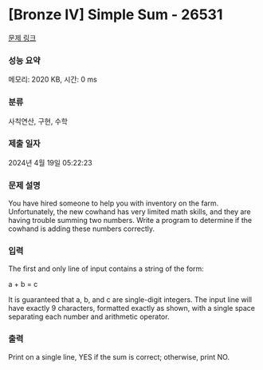 # [Bronze IV] Simple Sum - 26531 

[문제 링크](https://www.acmicpc.net/problem/26531) 

### 성능 요약

메모리: 2020 KB, 시간: 0 ms

### 분류

사칙연산, 구현, 수학

### 제출 일자

2024년 4월 19일 05:22:23

### 문제 설명

<p>You have hired someone to help you with inventory on the farm. Unfortunately, the new cowhand has very limited math skills, and they are having trouble summing two numbers. Write a program to determine if the cowhand is adding these numbers correctly.</p>

### 입력 

 <p>The first and only line of input contains a string of the form:</p>

<p>a + b = c</p>

<p>It is guaranteed that a, b, and c are single-digit integers. The input line will have exactly 9 characters, formatted exactly as shown, with a single space separating each number and arithmetic operator.</p>

### 출력 

 <p>Print on a single line, YES if the sum is correct; otherwise, print NO.</p>

